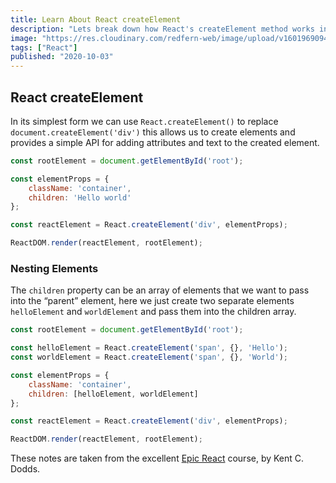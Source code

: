 ```yaml
---
title: Learn About React createElement
description: "Lets break down how React's createElement method works in it's simplest form."
image: "https://res.cloudinary.com/redfern-web/image/upload/v1601969094/redfern-dev/png/react.png"
tags: ["React"]
published: "2020-10-03"
---
```


## React createElement
In its simplest form we can use `React.createElement()` to replace `document.createElement('div')` this allows us to create elements and provides a simple API for adding attributes and text to the created element.

```js
const rootElement = document.getElementById('root');

const elementProps = {
	className: 'container',
	children: 'Hello world'
};

const reactElement = React.createElement('div', elementProps);

ReactDOM.render(reactElement, rootElement);
```

### Nesting Elements
The `children` property can be an array of elements that we want  to pass into the “parent” element, here we just create two separate elements `helloElement` and `worldElement` and pass them into the children array.

```js
const rootElement = document.getElementById('root');

const helloElement = React.createElement('span', {}, 'Hello');
const worldElement = React.createElement('span', {}, 'World');

const elementProps = {
	className: 'container',
	children: [helloElement, worldElement]
};

const reactElement = React.createElement('div', elementProps);

ReactDOM.render(reactElement, rootElement);
```

These notes are taken from the excellent [Epic React](https://epicreact.dev) course, by Kent C. Dodds.